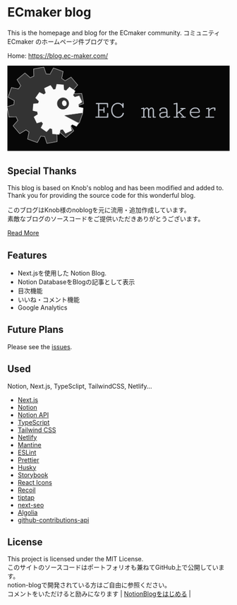 # ECmaker blog

This is the homepage and blog for the ECmaker community.
コミュニティECmaker のホームページ件ブログです。

Home: https://blog.ec-maker.com/

![ECmaker logo](./public/1333x500_yoko_black.gif)

## Special Thanks
This blog is based on Knob's noblog and has been modified and added to.  
Thank you for providing the source code for this wonderful blog.

このブログはKnob様のnoblogを元に流用・追加作成しています。  
素敵なブログのソースコードをご提供いただきありがとうございます。

[Read More](https://blog.ec-maker.com/posts/notion-blog_getting-started)

## Features
- Next.jsを使用した Notion Blog.
- Notion DatabaseをBlogの記事として表示
- 目次機能
- いいね・コメント機能
- Google Analytics

## Future Plans
Please see the [issues](https://github.com/ECMaker/blog/issues).

## Used
Notion, Next.js, TypeSclipt, TailwindCSS, Netlify...
- [Next.js](https://nextjs.org/)
- [Notion](https://www.notion.so/)
- [Notion API](https://developers.notion.com/)
- [TypeScript](https://www.typescriptlang.org/)
- [Tailwind CSS](https://tailwindcss.com/)
- [Netlify](https://www.netlify.com/)
- [Mantine](https://mantine.dev/)
- [ESLint](https://eslint.org/)
- [Prettier](https://prettier.io/)
- [Husky](https://typicode.github.io/husky/#/)
- [Storybook](https://storybook.js.org/)
- [React Icons](https://react-icons.github.io/react-icons/)
- [Recoil](https://recoiljs.org/)
- [tiptap](https://tiptap.dev/)
- [next-seo](https://github.com/garmeeh/next-seo)
- [Algolia](https://www.algolia.com/)
- [github-contributions-api](https://github.com/kawarimidoll/deno-github-contributions-api)


## License
This project is licensed under the MIT License.  
このサイトのソースコードはポートフォリオも兼ねてGitHub上で公開しています。  
notion-blogで開発されている方はご自由に参照ください。  
コメントをいただけると励みになります | [NotionBlogをはじめる](https://blog.ec-maker.com/posts/notion-blog_getting-started) |

